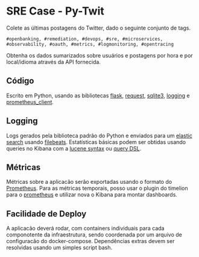 # SRE Case - Py-Twit
Colete as últimas postagens do Twitter, dado o seguinte conjunto de tags.
```text
#openbanking, #remediation, #devops, #sre, #microservices, #observability, #oauth, #metrics, #logmonitoring, #opentracing
```
Obtenha os dados sumarizados sobre usuários e postagens por hora e por local/idioma através da API fornecida.

## Código
Escrito em Python, usando as bibliotecas [flask](https://flask.palletsprojects.com/en/1.1.x/),
[request](https://requests.readthedocs.io/en/master/user/quickstart/), 
[sqlite3](https://docs.python.org/3/library/sqlite3.html),
[logging](https://docs.python.org/3/library/logging.html) e 
[prometheus_client](https://github.com/prometheus/client_python).

## Logging
Logs gerados pela biblioteca padrão do Python e enviados para um
[elastic search](https://medium.com/@bcoste/powerful-logging-with-docker-filebeat-and-elasticsearch-8ad021aecd87)
usando [filebeats](https://www.elastic.co/guide/en/beats/filebeat/current/load-kibana-dashboards.html).
Estatísticas básicas podem ser obtidas usando queries no Kibana com a
[lucene syntax](https://lucene.apache.org/core/2_9_4/queryparsersyntax.html) ou
[query DSL](https://lucene.apache.org/core/2_9_4/queryparsersyntax.html).

## Métricas
Métricas sobre a aplicacão serão exportadas usando o formato do
[Prometheus](https://prometheus.io/).
Para as métricas temporais, posso usar o plugin do timelion para o
[prometheus](https://github.com/lmangani/timelion-prometheus) e utilizar nova o Kibana para montar dashboards.

## Facilidade de Deploy
A aplicacão deverá rodar, com containers individuais para cada componotente da infraestrutura,
sendo coordenada por um arquivo de configuracão do docker-compose.
Dependências extras devem ser resolvidas usando um simples script bash.